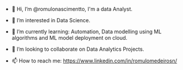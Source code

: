 - 👋 Hi, I’m @romulonascimentto, I'm a data Analyst.

- 👀 I’m interested in Data Science.

- 🌱 I’m currently learning: Automation, Data modelling using ML algorithms and ML model deployment on cloud.

- 💞️ I’m looking to collaborate on Data Analytics Projects.

- 📫 How to reach me: https://www.linkedin.com/in/romulomedeirosn/

<!---
romulonascimentto/romulonascimentto is a ✨ special ✨ repository because its `README.md` (this file) appears on your GitHub profile.
You can click the Preview link to take a look at your changes.
--->
